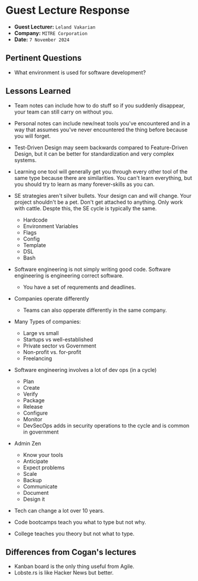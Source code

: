 # Guest Lecture Response

- **Guest Lecturer:** `Leland Vakarian`
- **Company:** `MITRE Corporation`
- **Date:** `7 November 2024`

## Pertinent Questions

- What environment is used for software development?

## Lessons Learned

- Team notes can include how to do stuff so if you suddenly disappear, your team can still carry on without you.
- Personal notes can include new/neat tools you've encountered and in a way that assumes you've never encountered the thing before because you will forget.

- Test-Driven Design may seem backwards compared to Feature-Driven Design, but it can be better for standardization and very complex systems.

- Learning one tool will generally get you through every other tool of the same type because there are similarities. You can't learn everything, but you should try to learn as many forever-skills as you can.

- SE strategies aren't silver bullets. Your design can and will change. Your project shouldn't be a pet. Don't get attached to anything. Only work with cattle. Despte this, the SE cycle is typically the same.
    - Hardcode
    - Environment Variables
    - Flags
    - Config
    - Template
    - DSL
    - Bash

- Software engineering is not simply writing good code. Software engineering is engineering correct software.
    - You have a set of requrements and deadlines.

- Companies operate differently
    - Teams can also opperate differently in the same company.

- Many Types of companies:
    - Large vs small 
    - Startups vs well-established
    - Private sector vs Government 
    - Non-profit vs. for-profit
    - Freelancing
 
- Software engineering involves a lot of dev ops (in a cycle)
    - Plan
    - Create
    - Verify
    - Package
    - Release
    - Configure 
    - Monitor
    - DevSecOps adds in security operations to the cycle and is common in government

- Admin Zen
    - Know your tools
    - Anticipate
    - Expect problems
    - Scale
    - Backup
    - Communicate
    - Document
    - Design it

- Tech can change a lot over 10 years.
- Code bootcamps teach you what to type but not why.
- College teaches you theory but not what to type.

## Differences from Cogan's lectures
- Kanban board is the only thing useful from Agile.
- Lobste.rs is like Hacker News but better.

